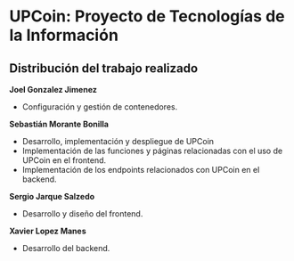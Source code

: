 # UPCoin: Proyecto de Tecnologías de la Información

## Distribución del trabajo realizado

**Joel Gonzalez Jimenez**

* Configuración y gestión de contenedores.

**Sebastián Morante Bonilla**

* Desarrollo, implementación y despliegue de UPCoin
* Implementación de las funciones y páginas relacionadas con el uso de UPCoin en el frontend.
* Implementación de los endpoints relacionados con UPCoin en el backend.

**Sergio Jarque Salzedo**

* Desarrollo y diseño del frontend.

**Xavier Lopez Manes**

* Desarrollo del backend.
   
